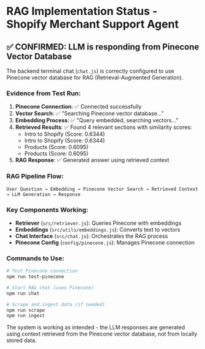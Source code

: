 # RAG Implementation Status - Shopify Merchant Support Agent

## ✅ CONFIRMED: LLM is responding from Pinecone Vector Database

The backend terminal chat (`chat.js`) is correctly configured to use Pinecone vector database for RAG (Retrieval-Augmented Generation).

### Evidence from Test Run:

1. **Pinecone Connection**: ✅ Connected successfully
2. **Vector Search**: ✅ "Searching Pinecone vector database..."
3. **Embedding Process**: ✅ "Query embedded, searching vectors..."
4. **Retrieved Results**: ✅ Found 4 relevant sections with similarity scores:
   - Intro to Shopify (Score: 0.6344)
   - Intro to Shopify (Score: 0.6344)
   - Products (Score: 0.6095)
   - Products (Score: 0.6095)
5. **RAG Response**: ✅ Generated answer using retrieved context

### RAG Pipeline Flow:

```
User Question → Embedding → Pinecone Vector Search → Retrieved Context → LLM Generation → Response
```

### Key Components Working:

- **Retriever** (`src/retriever.js`): Queries Pinecone with embeddings
- **Embeddings** (`src/utils/embeddings.js`): Converts text to vectors
- **Chat Interface** (`src/chat.js`): Orchestrates the RAG process
- **Pinecone Config** (`config/pinecone.js`): Manages Pinecone connection

### Commands to Use:

```bash
# Test Pinecone connection
npm run test-pinecone

# Start RAG chat (uses Pinecone)
npm run chat

# Scrape and ingest data (if needed)
npm run scrape
npm run ingest
```

The system is working as intended - the LLM responses are generated using context retrieved from the Pinecone vector database, not from locally stored data.
